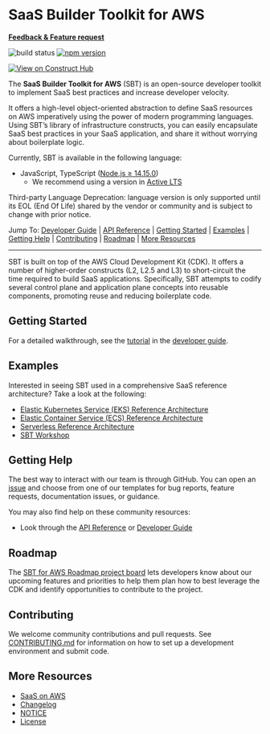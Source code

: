 # SaaS Builder Toolkit for AWS

**[Feedback & Feature request](https://pulse.aws/survey/5JPQR0BV)**

![build status](https://github.com/awslabs/sbt-aws/actions/workflows/build.yml/badge.svg)
[![npm version](https://badge.fury.io/js/@cdklabs%2Fsbt-aws.svg)](https://badge.fury.io/js/@cdklabs%2Fsbt-aws)

[![View on Construct Hub](https://constructs.dev/badge?package=%40cdklabs%2Fsbt-aws)](https://constructs.dev/packages/@cdklabs/sbt-aws)

The **SaaS Builder Toolkit for AWS** (SBT) is an open-source developer toolkit to implement SaaS best practices and increase developer velocity.

It offers a high-level object-oriented abstraction to define SaaS resources on AWS imperatively using the power of modern programming languages. Using SBT’s library of infrastructure constructs, you can easily encapsulate SaaS best practices in your SaaS application, and share it without worrying about boilerplate logic.

Currently, SBT is available in the following language:

* JavaScript, TypeScript ([Node.js ≥ 14.15.0](https://nodejs.org/download/release/latest-v14.x/))
  * We recommend using a version in [Active LTS](https://nodejs.org/en/about/previous-releases)

Third-party Language Deprecation: language version is only supported until its EOL (End Of Life) shared by the vendor or community and is subject to change with prior notice.

Jump To:
[Developer Guide](/docs/public/README.md) |
[API Reference](/API.md) |
[Getting Started](#getting-started) |
[Examples](#examples) |
[Getting Help](#getting-help) |
[Contributing](#contributing) |
[Roadmap](#roadmap) |
[More Resources](#more-resources)

-------

SBT is built on top of the AWS Cloud Development Kit (CDK). It offers a number of higher-order constructs (L2, L2.5 and L3) to short-circuit the time required to build SaaS applications. Specifically, SBT attempts to codify several control plane and application plane concepts into reusable components, promoting reuse and reducing boilerplate code.

## Getting Started

For a detailed walkthrough, see the [tutorial](https://github.com/awslabs/sbt-aws/blob/main/docs/public/README.md#tutorial) in the [developer guide](https://github.com/awslabs/sbt-aws/blob/main/docs/public/README.md).

## Examples

Interested in seeing SBT used in a comprehensive SaaS reference architecture? Take a look at the following:

* [Elastic Kubernetes Service (EKS) Reference Architecture](https://github.com/aws-samples/aws-saas-factory-eks-reference-architecture)
* [Elastic Container Service (ECS) Reference Architecture](https://github.com/aws-samples/saas-reference-architecture-ecs)
* [Serverless Reference Architecture](https://github.com/aws-samples/aws-saas-factory-ref-solution-serverless-saas)
* [SBT Workshop](https://catalog.workshops.aws/sbt-aws)

## Getting Help

The best way to interact with our team is through GitHub. You can open an [issue](https://github.com/awslabs/sbt-aws/issues/new/choose) and choose from one of our templates for bug reports, feature requests, documentation issues, or guidance.

You may also find help on these community resources:

* Look through the [API Reference](https://github.com/awslabs/sbt-aws/blob/main/API.md) or [Developer Guide](https://github.com/awslabs/sbt-aws/blob/main/docs/public/README.md)

## Roadmap

The [SBT for AWS Roadmap project board](PLACEHOLDER) lets developers know about our upcoming features and priorities to help them plan how to best leverage the CDK and identify opportunities to contribute to the project.

## Contributing

We welcome community contributions and pull requests. See
[CONTRIBUTING.md](./CONTRIBUTING.md) for information on how to set up a development environment and submit code.

## More Resources

* [SaaS on AWS](http://aws.amazon.com/saas)
* [Changelog](./CHANGELOG.md)
* [NOTICE](./NOTICE)
* [License](./LICENSE)
